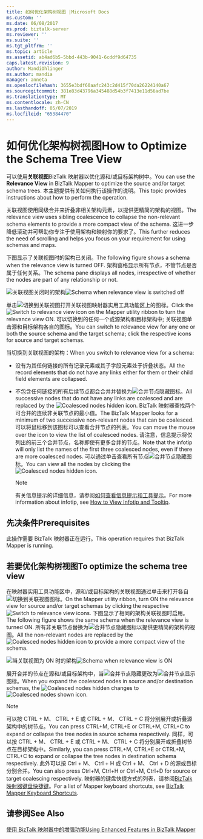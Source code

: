 ```yaml
---
title: 如何优化架构树视图 |Microsoft Docs
ms.custom: ''
ms.date: 06/08/2017
ms.prod: biztalk-server
ms.reviewer: ''
ms.suite: ''
ms.tgt_pltfrm: ''
ms.topic: article
ms.assetid: ab4ad6b5-5bbd-443b-9041-6cddf9d64735
caps.latest.revision: 9
author: MandiOhlinger
ms.author: mandia
manager: anneta
ms.openlocfilehash: 3655e3bdf60aafc243c2d415f70da26224140a67
ms.sourcegitcommit: 381e83d43796a345488d54b3f7413e11d56ad7be
ms.translationtype: MT
ms.contentlocale: zh-CN
ms.lasthandoff: 05/07/2019
ms.locfileid: "65384470"
---
```

# <a name="how-to-optimize-the-schema-tree-view"></a><span data-ttu-id="4da37-102">如何优化架构树视图</span><span class="sxs-lookup"><span data-stu-id="4da37-102">How to Optimize the Schema Tree View</span></span>
<span data-ttu-id="4da37-103">可以使用**关联视图**BizTalk 映射器以优化源和/或目标架构树中。</span><span class="sxs-lookup"><span data-stu-id="4da37-103">You can use the **Relevance View** in BizTalk Mapper to optimize the source and/or target schema trees.</span></span> <span data-ttu-id="4da37-104">本主题提供有关如何执行该操作的说明。</span><span class="sxs-lookup"><span data-stu-id="4da37-104">This topic provides instructions about how to perform the operation.</span></span>  
  
 <span data-ttu-id="4da37-105">关联视图使用同级合并来折叠非相关架构元素，以提供更精简的架构的视图。</span><span class="sxs-lookup"><span data-stu-id="4da37-105">The relevance view uses sibling coalescence to collapse the non-relevant schema elements to provide a more compact view of the schema.</span></span> <span data-ttu-id="4da37-106">这进一步降低滚动并可帮助你专注于使用架构和映射你的要求了。</span><span class="sxs-lookup"><span data-stu-id="4da37-106">This further reduces the need of scrolling and helps you focus on your requirement for using schemas and maps.</span></span>  
  
 <span data-ttu-id="4da37-107">下图显示了关联视图时的架构已关闭。</span><span class="sxs-lookup"><span data-stu-id="4da37-107">The following figure shows a schema when the relevance view is turned OFF.</span></span> <span data-ttu-id="4da37-108">架构窗格显示所有节点，不管节点是否属于任何关系。</span><span class="sxs-lookup"><span data-stu-id="4da37-108">The schema pane displays all nodes, irrespective of whether the nodes are part of any relationship or not.</span></span>  
  
 <span data-ttu-id="4da37-109">![关联视图关闭时的架构](../core/media/off-schema-relevance-view.gif "Off_Schema_Relevance_View")</span><span class="sxs-lookup"><span data-stu-id="4da37-109">![Schema when relevance view is switched off](../core/media/off-schema-relevance-view.gif "Off_Schema_Relevance_View")</span></span>  
  
 <span data-ttu-id="4da37-110">单击![切换到关联视图](../core/media/mapper-intellitree.gif "Mapper_IntelliTree")打开关联视图映射器实用工具功能区上的图标。</span><span class="sxs-lookup"><span data-stu-id="4da37-110">Click the ![Switch to relevance view](../core/media/mapper-intellitree.gif "Mapper_IntelliTree") icon on the Mapper utility ribbon to turn the relevance view ON.</span></span> <span data-ttu-id="4da37-111">可以切换到的任何一个或源架构和目标架构中; 关联视图单击源和目标架构各自的图标。</span><span class="sxs-lookup"><span data-stu-id="4da37-111">You can switch to relevance view for any one or both the source schema and the target schema; click the respective icons for source and target schemas.</span></span>  
  
 <span data-ttu-id="4da37-112">当切换到关联视图的架构：</span><span class="sxs-lookup"><span data-stu-id="4da37-112">When you switch to relevance view for a schema:</span></span>  
  
-   <span data-ttu-id="4da37-113">没有为其任何链接的所有记录元素或其子字段元素处于折叠状态。</span><span class="sxs-lookup"><span data-stu-id="4da37-113">All the record elements that do not have any links either for them or their child field elements are collapsed.</span></span>  
  
-   <span data-ttu-id="4da37-114">不包含任何链接的所有后续节点都会合并并替换为![合并节点隐藏](../core/media/mapper-coalescence-on.gif "Mapper_Coalescence_On")图标。</span><span class="sxs-lookup"><span data-stu-id="4da37-114">All successive nodes that do not have any links are coalesced and are replaced by the ![Coalesced nodes hidden](../core/media/mapper-coalescence-on.gif "Mapper_Coalescence_On") icon.</span></span> <span data-ttu-id="4da37-115">BizTalk 映射器查找两个可合并的连续非关联节点的最小值。</span><span class="sxs-lookup"><span data-stu-id="4da37-115">The BizTalk Mapper looks for a minimum of two successive non-relevant nodes that can be coalesced.</span></span> <span data-ttu-id="4da37-116">可以将鼠标移到该图标可以查看合并节点的列表。</span><span class="sxs-lookup"><span data-stu-id="4da37-116">You can move the mouse over the icon to view the list of coalesced nodes.</span></span> <span data-ttu-id="4da37-117">请注意，信息提示将仅列出的前三个合并节点，名称即使有更多合并的节点。</span><span class="sxs-lookup"><span data-stu-id="4da37-117">Note that the infotip will only list the names of the first three coalesced nodes, even if there are more coalesced nodes.</span></span> <span data-ttu-id="4da37-118">可以通过单击查看所有节点![合并节点隐藏](../core/media/mapper-coalescence-on.gif "Mapper_Coalescence_On")图标。</span><span class="sxs-lookup"><span data-stu-id="4da37-118">You can view all the nodes by clicking the ![Coalesced nodes hidden](../core/media/mapper-coalescence-on.gif "Mapper_Coalescence_On") icon.</span></span>  
  
    > [!NOTE]
    >  <span data-ttu-id="4da37-119">有关信息提示的详细信息，请参阅[如何查看信息提示和工具提示](../core/how-to-view-infotip-and-tooltip.md)。</span><span class="sxs-lookup"><span data-stu-id="4da37-119">For more information about infotip, see [How to View Infotip and Tooltip](../core/how-to-view-infotip-and-tooltip.md).</span></span>  
  
## <a name="prerequisites"></a><span data-ttu-id="4da37-120">先决条件</span><span class="sxs-lookup"><span data-stu-id="4da37-120">Prerequisites</span></span>  
 <span data-ttu-id="4da37-121">此操作需要 BizTalk 映射器正在运行。</span><span class="sxs-lookup"><span data-stu-id="4da37-121">This operation requires that BizTalk Mapper is running.</span></span>  
  
## <a name="to-optimize-the-schema-tree-view"></a><span data-ttu-id="4da37-122">若要优化架构树视图</span><span class="sxs-lookup"><span data-stu-id="4da37-122">To optimize the schema tree view</span></span>  
 <span data-ttu-id="4da37-123">在映射器实用工具功能区中，源和/或目标架构的关联视图通过单击来打开各自![切换到关联视图](../core/media/mapper-intellitree.gif "Mapper_IntelliTree")图标。</span><span class="sxs-lookup"><span data-stu-id="4da37-123">On the Mapper utility ribbon, turn ON the relevance view for source and/or target schemas by clicking the respective ![Switch to relevance view](../core/media/mapper-intellitree.gif "Mapper_IntelliTree") icons.</span></span> <span data-ttu-id="4da37-124">下图显示了相同的架构关联视图时启用。</span><span class="sxs-lookup"><span data-stu-id="4da37-124">The following figure shows the same schema when the relevance view is turned ON.</span></span> <span data-ttu-id="4da37-125">所有非关联节点替换为![合并节点隐藏](../core/media/mapper-coalescence-on.gif "Mapper_Coalescence_On")图标以提供更精简的架构的视图。</span><span class="sxs-lookup"><span data-stu-id="4da37-125">All the non-relevant nodes are replaced by the ![Coalesced nodes hidden](../core/media/mapper-coalescence-on.gif "Mapper_Coalescence_On") icon to provide a more compact view of the schema.</span></span>  
  
 <span data-ttu-id="4da37-126">![当关联视图为 ON 时的架构](../core/media/on-schema.gif "On_schema")</span><span class="sxs-lookup"><span data-stu-id="4da37-126">![Schema when relevance view is ON](../core/media/on-schema.gif "On_schema")</span></span>  
  
 <span data-ttu-id="4da37-127">展开合并的节点在源和/或目标架构中，当![合并节点隐藏](../core/media/mapper-coalescence-on.gif "Mapper_Coalescence_On")更改为![合并节点显示](../core/media/switchoff-mapper-coalesence.jpg "SwitchOff_Mapper_Coalesence")图标。</span><span class="sxs-lookup"><span data-stu-id="4da37-127">When you expand the coalesced nodes in source and/or destination schemas, the ![Coalesced nodes hidden](../core/media/mapper-coalescence-on.gif "Mapper_Coalescence_On") changes to ![Coalesced nodes shown](../core/media/switchoff-mapper-coalesence.jpg "SwitchOff_Mapper_Coalesence") icon.</span></span>  
  
> [!NOTE]
>  <span data-ttu-id="4da37-128">可以按 CTRL + M、 CTRL + E 或 CTRL + M、 CTRL + C 将分别展开或折叠源架构中的树节点。</span><span class="sxs-lookup"><span data-stu-id="4da37-128">You can press CTRL+M, CTRL+E or CTRL+M, CTRL+C to expand or collapse the tree nodes in source schema respectively.</span></span> <span data-ttu-id="4da37-129">同样，可以按 CTRL + M、 CTRL + E 或 CTRL + M、 CTRL + C 将分别展开或折叠树节点在目标架构中。</span><span class="sxs-lookup"><span data-stu-id="4da37-129">Similarly, you can press CTRL+M, CTRL+E or CTRL+M, CTRL+C to expand or collapse the tree nodes in destination schema respectively.</span></span> <span data-ttu-id="4da37-130">此外可以按 Ctrl + M、 Ctrl + H 或 Ctrl + M、 Ctrl + D 的源或目标分别合并。</span><span class="sxs-lookup"><span data-stu-id="4da37-130">You can also press Ctrl+M, Ctrl+H or Ctrl+M, Ctrl+D for source or target coalescing respectively.</span></span> <span data-ttu-id="4da37-131">映射器的键盘快捷方式的列表，请参阅[BizTalk 映射器键盘快捷键](../core/biztalk-mapper-keyboard-shortcuts.md)。</span><span class="sxs-lookup"><span data-stu-id="4da37-131">For a list of Mapper keyboard shortcuts, see [BizTalk Mapper Keyboard Shortcuts](../core/biztalk-mapper-keyboard-shortcuts.md).</span></span>  
  
## <a name="see-also"></a><span data-ttu-id="4da37-132">请参阅</span><span class="sxs-lookup"><span data-stu-id="4da37-132">See Also</span></span>  
 [<span data-ttu-id="4da37-133">使用 BizTalk 映射器中的增强功能</span><span class="sxs-lookup"><span data-stu-id="4da37-133">Using Enhanced Features in BizTalk Mapper</span></span>](../core/using-enhanced-features-in-biztalk-mapper.md)